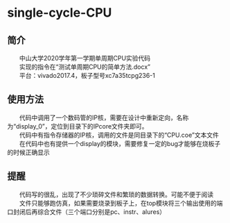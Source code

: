# single-cycle-CPU
## 简介
　　中山大学2020学年第一学期单周期CPU实验代码  
　　实现的指令在“测试单周期CPU的简单方法.docx”  
　　平台：vivado2017.4，板子型号xc7a35tcpg236-1
## 使用方法
　　代码中调用了一个数码管的IP核，需要在设计中重新定向，名称 为“display_0”，定位到目录下的IPcore文件夹即可。  
　　代码中有指令存储器的IP核，调用的文件是同目录下的“CPU.coe”文本文件  
　　在代码中也有提供一个display的模块，需要修复一定的bug才能够在烧板子的时候正确显示  
## 提醒
　　代码写的很乱，出现了不少琐碎文件和繁琐的数据转换。可能不便于阅读  
　　文件只能够跑仿真，如果需要烧录到板子上，在top模块将三个输出使用的端口封闭后再综合文件（三个端口分别是pc、instr、alures）
　　
　　

